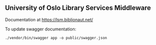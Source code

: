 ## University of Oslo Library Services Middleware

Documentation at https://lsm.biblionaut.net/

To update swagger documentation:

	./vendor/bin/swagger app -o public/swagger.json

